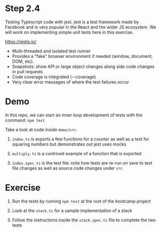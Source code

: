 # Step 2.4

Testing Typescript code with jest. jest is a test framework made by Facebook and is very popular in the React and the wider JS ecosystem. We will work on implementing simple unit tests here in this exercise.

https://jestjs.io/

- Multi-threaded and isolated test runner
- Provides a "fake" browser environment if needed (window, document, DOM, etc).
- Snapshots: show API or large object changes along side code changes in pull requests
- Code coverage is integrated (--coverage)
- Very clear error messages of where the test failures occur

# Demo

In this repo, we can start an inner loop development of tests with the command: `npm test`

Take a look at code inside `demo/src`:

1. `index.ts` is exports a few functions for a counter as well as a test for squaring numbers but demonstrates out jest uses mocks

2. `multiply.ts` is a contrived example of a function that is exported

3. `index.spec.ts` is the test file: note how tests are re-run on save to test file changes as well as source code changes under `src`

# Exercise

1. Run the tests by running `npm test` at the root of the bootcamp project

2. Look at the `stack.ts` for a sample implementation of a stack

3. Follow the instructions inside the `stack.spec.ts` file to complete the two tests
